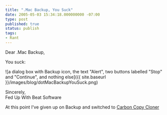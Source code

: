 ```yaml
---
title: ".Mac Backup, You Suck"
date: 2005-05-03 15:34:18.000000000 -07:00
type: post
published: true
status: publish
tags:
- Rant
---
```

Dear .Mac Backup,

You suck:

![a dialog box with Backup icon, the text "Alert", two buttons labelled "Stop" and "Continue", and nothing else]({{ site.baseurl }}/images/blog/dotMacBackupYouSuck.png)

Sincerely,<br>
Fed Up With Beat Software

At this point I've given up on Backup and switched to [Carbon Copy Cloner](http://www.bombich.com/software/ccc.html)
<!--more-->